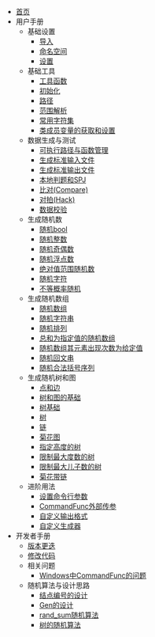 <!-- docs/_sidebar.md -->

* [首页](/)
* 用户手册
  * 基础设置
    * [导入](/user/include.md)
    * [命名空间](/user/namespace.md)
    * [设置](/user/setting/setting.md)
  * 基础工具
    * [工具函数](/user/tools/tools.md)
    * [初始化](/user/io/init.md)
    * [路径](/user/io/path.md)
    * [范围解析](/user/rand_numeric/format.md)  
    * [常用字符集](/user/enum/char_type.md)
    * [类成员变量的获取和设置](/user/tools/setter_getter.md)
  * 数据生成与测试
    * [可执行路径与函数管理](/user/io/command_path_func.md)
    * [生成标准输入文件](/user/io/inputs.md)
    * [生成标准输出文件](/user/io/outputs.md)
    * [本地判题和SPJ](/user/io/checker.md)
    * [比对(Compare)](/user/io/compare.md)
    * [对拍(Hack)](/user/io/hack.md)
    * [数据校验](/user/io/validator.md)
  * 生成随机数
    * [随机bool](/user/rand_numeric/rand_bool.md)
    * [随机整数](/user/rand_numeric/rand_int.md) 
    * [随机奇偶数](/user/rand_numeric/rand_odd_even.md)
    * [随机浮点数](/user/rand_numeric/rand_real.md)
    * [绝对值范围随机数](/user/rand_numeric/rand_abs.md)
    * [随机字符](/user/rand_numeric/rand_char.md)
    * [不等概率随机](/user/rand_numeric/rand_prob.md)
  * 生成随机数组
    * [随机数组](/user/rand_array/rand_vector.md)
    * [随机字符串](/user/rand_array/rand_string.md)
    * [随机排列](/user/rand_array/rand_p.md)
    * [总和为指定值的随机数组](/user/rand_array/rand_sum.md)
    * [随机数组其元素出现次数为给定值](/user/rand_array/shuffle_index.md)
    * [随机回文串](/user/rand_array/rand_palindrome.md)
    * [随机合法括号序列](/user/rand_array/rand_bracket_seq.md)
  * 生成随机树和图
    * [点和边](/user/rand_tree/node_edge.md)
    * [树和图的基础](/user/rand_tree/basic_tree_graph.md)
    * [树基础](/user/rand_tree/basic_tree.md)
    * [树](/user/rand_tree/tree.md)
    * [链](/user/rand_tree/chain.md)
    * [菊花图](/user/rand_tree/flower.md)
    * [指定高度的树](/user/rand_tree/height_tree.md)
    * [限制最大度数的树](/user/rand_tree/max_degree_tree.md)
    * [限制最大儿子数的树](/user/rand_tree/max_son_tree.md)
    * [菊花带链](/user/rand_tree/flower_chain.md)
  * 进阶用法
    * [设置命令行参数](/user/io/command_setting.md)
    * [CommandFunc外部传参](/user/io/command_func_extra.md)
    * [自定义输出格式](/user/tools/set_output.md)
    * [自定义生成器](/user/tools/set_generator.md)
* 开发者手册
  * [版本更迭](/developer/version.md)
  * [修改代码](/developer/modify.md)
  * 相关问题
    * [Windows中CommandFunc的问题](/developer/problem/windows.md)
  * 随机算法与设计思路
    * [结点编号的设计](/developer/algorithm/node_index.md)
    * [Gen的设计](/developer/algorithm/gen.md)
    * [rand_sum随机算法](/developer/algorithm/rand_sum.md)
    * [树的随机算法](/developer/algorithm/tree.md)